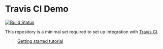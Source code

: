 # Travis CI Demo

[![Build Status](https://travis-ci.org/ducin/travis-ci-demo.svg?branch=master)](https://travis-ci.org/ducin/travis-ci-demo)

This repository is a minimal set required to set up Integration with [Travis CI](travis-ci.com).

> [Getting started tutorial](https://docs.travis-ci.com/user/tutorial/)
